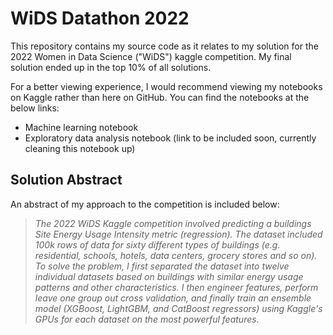 # WiDS Datathon 2022

This repository contains my source code as it relates to my solution for the 2022 Women in Data Science ("WiDS") kaggle competition.  My final solution ended up in the top 10% of all solutions.

For a better viewing experience, I would recommend viewing my notebooks on Kaggle rather than here on GitHub.  You can find the notebooks at the below links:

- Machine learning notebook
- Exploratory data analysis notebook (link to be included soon, currently cleaning this notebook up)

## Solution Abstract

An abstract of my approach to the competition is included below:

>  *The 2022 WiDS Kaggle competition involved predicting a buildings Site Energy Usage Intensity metric (regression).  The dataset included 100k rows of data for sixty different types of buildings (e.g. residential, schools, hotels, data centers, grocery stores and so on).  To solve the problem, I first separated the dataset into twelve individual datasets based on buildings with similar energy usage patterns and other characteristics. I then engineer features, perform leave one group out cross validation, and finally train an ensemble model (XGBoost, LightGBM, and CatBoost regressors) using Kaggle's GPUs for each dataset on the most powerful features.*
